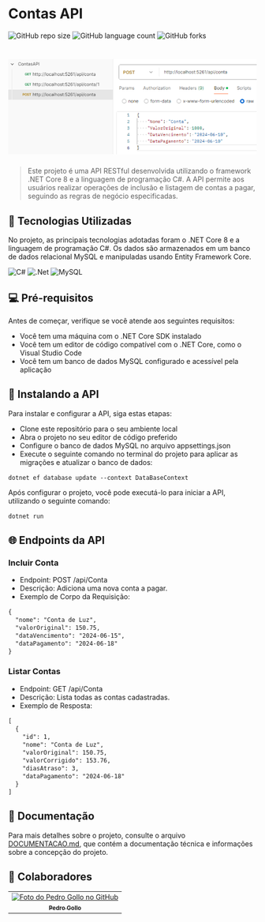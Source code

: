 # Contas API

![GitHub repo size](https://img.shields.io/github/repo-size/pbgollo/contas-api?style=for-the-badge)
![GitHub language count](https://img.shields.io/github/languages/count/pbgollo/contas-api?style=for-the-badge)
![GitHub forks](https://img.shields.io/github/forks/pbgollo/contas-api?style=for-the-badge)

# <img src="imagem.png" alt="Print do Postman">

> Este projeto é uma API RESTful desenvolvida utilizando o framework .NET Core 8 e a linguagem de programação C#. A API permite aos usuários realizar operações de inclusão e listagem de contas a pagar, seguindo as regras de negócio especificadas.

## 🔧 Tecnologias Utilizadas

No projeto, as principais tecnologias adotadas foram o .NET Core 8 e a linguagem de programação C#. Os dados são armazenados em um banco de dados relacional MySQL e manipuladas usando Entity Framework Core.

![C#](https://img.shields.io/badge/c%23-%23239120.svg?style=for-the-badge&logo=csharp&logoColor=white)
![.Net](https://img.shields.io/badge/.NET-5C2D91?style=for-the-badge&logo=.net&logoColor=white)
![MySQL](https://img.shields.io/badge/mysql-4479A1.svg?style=for-the-badge&logo=mysql&logoColor=white)

## 💻 Pré-requisitos

Antes de começar, verifique se você atende aos seguintes requisitos:

- Você tem uma máquina com o .NET Core SDK instalado
- Você tem um editor de código compatível com o .NET Core, como o Visual Studio Code
- Você tem um banco de dados MySQL configurado e acessível pela aplicação

## 🚀 Instalando a API

Para instalar e configurar a API, siga estas etapas:

- Clone este repositório para o seu ambiente local
- Abra o projeto no seu editor de código preferido
- Configure o banco de dados MySQL no arquivo appsettings.json
- Execute o seguinte comando no terminal do projeto para aplicar as migrações e atualizar o banco de dados:
```
dotnet ef database update --context DataBaseContext
```

Após configurar o projeto, você pode executá-lo para iniciar a API, utilizando o seguinte comando:
```
dotnet run
```

## 🌐 Endpoints da API

### Incluir Conta
- Endpoint: POST /api/Conta
- Descrição: Adiciona uma nova conta a pagar.
- Exemplo de Corpo da Requisição:
```
{
  "nome": "Conta de Luz",
  "valorOriginal": 150.75,
  "dataVencimento": "2024-06-15",
  "dataPagamento": "2024-06-18"
}
```

### Listar Contas
- Endpoint: GET /api/Conta
- Descrição: Lista todas as contas cadastradas.
- Exemplo de Resposta:
```
[
  {
    "id": 1,
    "nome": "Conta de Luz",
    "valorOriginal": 150.75,
    "valorCorrigido": 153.76,
    "diasAtraso": 3,
    "dataPagamento": "2024-06-18"
  }
]
```

## 📄 Documentação

Para mais detalhes sobre o projeto, consulte o arquivo [DOCUMENTACAO.md](DOCUMENTACAO.md), que contém a documentação técnica e informações sobre a concepção do projeto.




## 🤝 Colaboradores

<table>
  <tr>
    <td align="center">
      <a href="https://github.com/pbgollo" title="Perfil do Pedro Gollo no GitHub">
        <img src="https://avatars.githubusercontent.com/u/130512644" width="100px;" alt="Foto do Pedro Gollo no GitHub"/><br>
        <sub>
          <b>Pedro Gollo</b>
        </sub>
      </a>
    </td>
  </tr>
</table>

